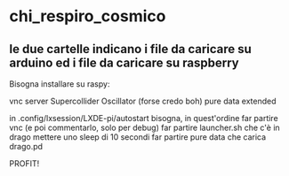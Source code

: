 # chi_respiro_cosmico

## le due cartelle indicano i file da caricare su arduino ed i file da caricare su raspberry

Bisogna installare su raspy:

vnc server
Supercollider
Oscillator (forse credo boh)
pure data extended

in .config/lxsession/LXDE-pi/autostart bisogna, in quest'ordine
far partire vnc (e poi commentarlo, solo per debug)
far partire launcher.sh che c'è in drago
mettere uno sleep di 10 secondi
far partire pure data che carica drago.pd

PROFIT!
